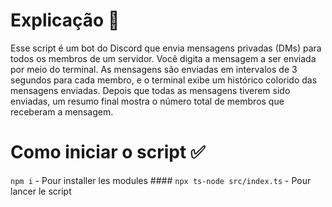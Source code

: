 # Explicação 📄

Esse script é um bot do Discord que envia mensagens privadas (DMs) para todos os membros de um servidor. Você digita a mensagem a ser enviada por meio do terminal. As mensagens são enviadas em intervalos de 3 segundos para cada membro, e o terminal exibe um histórico colorido das mensagens enviadas. Depois que todas as mensagens tiverem sido enviadas, um resumo final mostra o número total de membros que receberam a mensagem.

# Como iniciar o script ✅

`npm i` - Pour installer les modules ####
`npx ts-node src/index.ts` - Pour lancer le script
